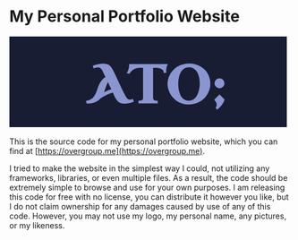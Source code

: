 # My Personal Portfolio Website

![logo](screenshot.png)

This is the source code for my personal portfolio website,
which you can find at [https://overgroup.me](https://overgroup.me).

I tried to make the website in the simplest way I could, not
utilizing any frameworks, libraries, or even multiple files.
As a result, the code should be extremely simple to browse
and use for your own purposes. I am releasing this code for
free with no license, you can distribute it however you like,
but I do not claim ownership for any damages caused by use of
any of this code. However, you may not use my logo, my personal
name, any pictures, or my likeness.
